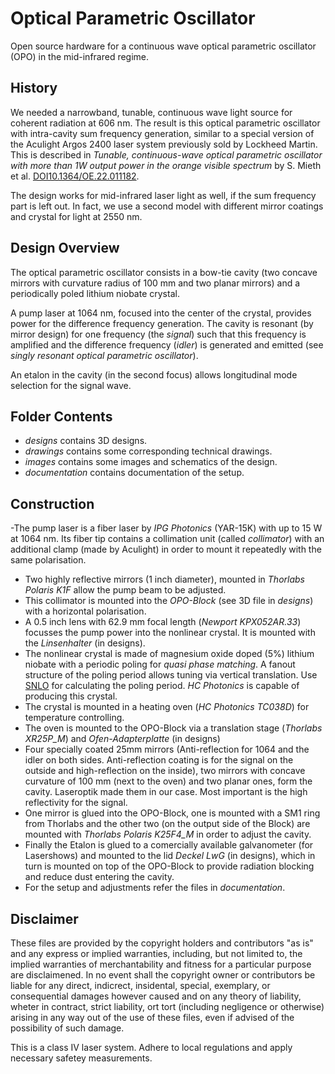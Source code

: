 # Optical Parametric Oscillator

Open source hardware for a continuous wave optical parametric oscillator (OPO) in the mid-infrared regime.


## History

We needed a narrowband, tunable, continuous wave light source for coherent radiation at 606 nm. The result is this optical parametric oscillator with intra-cavity sum frequency generation, similar to a special version of the Aculight Argos 2400 laser system previously sold by Lockheed Martin. This is described in *Tunable, continuous-wave optical parametric oscillator with more than 1W output power in the orange visible spectrum* by S. Mieth et al. [DOI10.1364/OE.22.011182](https://www.osapublishing.org/oe/abstract.cfm?uri=oe-22-9-11182).

The design works for mid-infrared laser light as well, if the sum frequency part is left out. In fact, we use a second model with different mirror coatings and crystal for light at 2550 nm.


## Design Overview

The optical parametric oscillator consists in a bow-tie cavity (two concave mirrors with curvature radius of 100 mm and two planar mirrors) and a periodically poled lithium niobate crystal.

A pump laser at 1064 nm, focused into the center of the crystal, provides power for the difference frequency generation. The cavity is resonant (by mirror design) for one frequency (the *signal*) such that this frequency is amplified and the difference frequency (*idler*) is generated and emitted (see *singly resonant optical parametric oscillator*).

An etalon in the cavity (in the second focus) allows longitudinal mode selection for the signal wave.


## Folder Contents

- *designs* contains 3D designs.
- *drawings* contains some corresponding technical drawings.
- *images* contains some images and schematics of the design.
- *documentation* contains documentation of the setup.


## Construction

-The pump laser is a fiber laser by *IPG Photonics* (YAR-15K) with up to 15 W at 1064 nm. Its fiber tip contains a collimation unit (called *collimator*) with an additional clamp (made by Aculight) in order to mount it repeatedly with the same polarisation.
- Two highly reflective mirrors (1 inch diameter), mounted in *Thorlabs Polaris K1F* allow the pump beam to be adjusted.
- This collimator is mounted into the *OPO-Block* (see 3D file in *designs*) with a horizontal polarisation.
- A 0.5 inch lens with 62.9 mm focal length (*Newport KPX052AR.33*) focusses the pump power into the nonlinear crystal. It is mounted with the *Linsenhalter* (in designs).
- The nonlinear crystal is made of magnesium oxide doped (5%) lithium niobate with a periodic poling for *quasi phase matching*. A fanout structure of the poling period allows tuning via vertical translation. Use [SNLO](https://as-photonics.com/products/snlo/) for calculating the poling period. *HC Photonics* is capable of producing this crystal.
- The crystal is mounted in a heating oven (*HC Photonics TC038D*) for temperature controlling.
- The oven is mounted to the OPO-Block via a translation stage (*Thorlabs XR25P_M*) and *Ofen-Adapterplatte* (in designs)
- Four specially coated 25mm mirrors (Anti-reflection for 1064 and the idler on both sides. Anti-reflection coating is for the signal on the outside and high-reflection on the inside), two mirrors with concave curvature of 100 mm (next to the oven) and two planar ones, form the cavity. Laseroptik made them in our case. Most important is the high reflectivity for the signal.
- One mirror is glued into the OPO-Block, one is mounted with a SM1 ring from Thorlabs and the other two (on the output side of the Block) are mounted with *Thorlabs Polaris K25F4_M* in order to adjust the cavity.
- Finally the Etalon is glued to a comercially available galvanometer (for Lasershows) and mounted to the lid *Deckel LwG* (in designs), which in turn is mounted on top of the OPO-Block to provide radiation blocking and reduce dust entering the cavity.
- For the setup and adjustments refer the files in *documentation*.


## Disclaimer

These files are provided by the copyright holders and contributors "as is" and any express or implied warranties, including, but not limited to, the implied warranties of merchantability and fitness for a particular purpose are disclaimened. In no event shall the copyright owner or contributors be liable for any direct, indicrect, insidental, special, exemplary, or consequential damages however caused and on any theory of liability, wheter in contract, strict liability, ort tort (including negligence or otherwise) arising in any way out of the use of these files, even if advised of the possibility of such damage.

This is a class IV laser system. Adhere to local regulations and apply necessary safetey measurements.